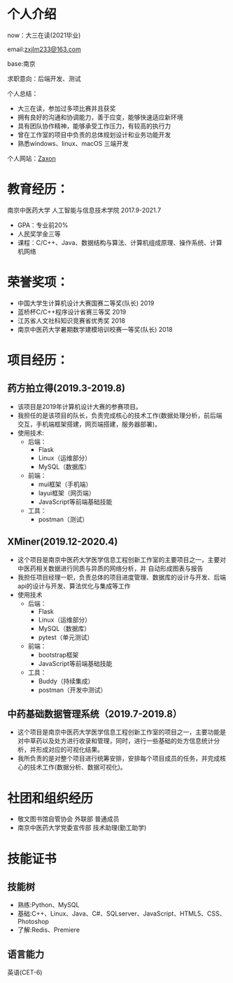 # 个人介绍
now：大三在读(2021毕业)

email:zxjlm233@163.com

base:南京

求职意向：后端开发、测试

个人总结：
- 大三在读，参加过多项比赛并且获奖
- 拥有良好的沟通和协调能力，善于应变，能够快速适应新环境
- 具有团队协作精神，能够承受工作压力，有较高的执行力 
- 曾在工作室的项目中负责的总体规划设计和业务功能开发 
- 熟悉windows、linux、macOS 三端开发

个人网站：[Zaxon](http://harumonia.top/)

# 教育经历：
南京中医药大学 人工智能与信息技术学院 2017.9-2021.7
- GPA：专业前20%
- 人民奖学金三等
- 课程：C/C++、Java、数据结构与算法、计算机组成原理、操作系统、计算机网络

# 荣誉奖项：
- 中国大学生计算机设计大赛国赛二等奖(队长) 2019 
- 蓝桥杯C/C++程序设计省赛三等奖 2019 
- 江苏省人文社科知识竞赛省优秀奖 2018 
- 南京中医药大学暑期数学建模培训校赛一等奖(队长) 2018


# 项目经历：
## 药方拍立得(2019.3-2019.8)
- 该项目是2019年计算机设计大赛的参赛项目。
- 我担任的是该项目的队长，负责完成核心的技术工作(数据处理分析，前后端交互，手机端框架搭建，网页端搭建，服务器部署)。
- 使用技术:
  - 后端：
    - Flask
    - Linux（运维部分）
    - MySQL（数据库）
  - 前端：
    - mui框架（手机端）
    - layui框架（网页端）
    - JavaScript等前端基础技能
  - 工具：
    - postman（测试）

## XMiner(2019.12-2020.4)
- 这个项目是南京中医药大学医学信息工程创新工作室的主要项目之一，主要对中医药相关数据进行同质与异质的网络分析，并 自动形成图表与报告
- 我担任项目经理一职，负责总体的项目进度管理、数据库的设计与开发、后端api的设计与开发、算法优化与集成等工作
- 使用技术
  - 后端：
    - Flask
    - Linux（运维部分）
    - MySQL（数据库）
    - pytest（单元测试）
  - 前端：
    - bootstrap框架
    - JavaScript等前端基础技能
  - 工具：
    - Buddy（持续集成）
    - postman（开发中测试）


## 中药基础数据管理系统（2019.7-2019.8）
- 这个项目是南京中医药大学医学信息工程创新工作室的项目之一，主要功能是对中草药以及处方进行收录和管理，同时，进行一些基础的处方信息统计分析，并形成对应的可视化结果。
- 我所负责的是对整个项目进行统筹安排，安排每个项目成员的任务，并完成核心的技术工作(数据分析、数据可视化)。


# 社团和组织经历
- 敬文图书馆自管协会  外联部   普通成员
- 南京中医药大学党委宣传部   技术助理(勤工助学)

# 技能证书
## 技能树
- 熟练:Python、MySQL
- 基础:C++、Linux、Java、C#、SQLserver、JavaScript、HTML5、CSS、Photoshop
- 了解:Redis、Premiere
## 语言能力
英语(CET-6)

